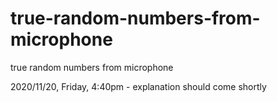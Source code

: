 # true-random-numbers-from-microphone
true random numbers from microphone

2020/11/20, Friday, 4:40pm - explanation should come shortly
